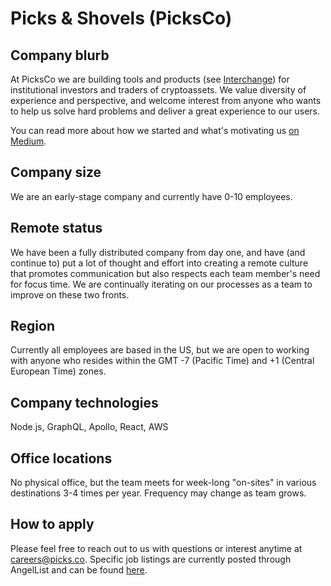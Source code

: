 # Picks & Shovels (PicksCo)

## Company blurb

At PicksCo we are building tools and products (see [Interchange](http://interchangehq.com/)) for institutional investors and traders of cryptoassets. We value diversity of experience and perspective, and welcome interest from anyone who wants to help us solve hard problems and deliver a great experience to our users.

You can read more about how we started and what's motivating us [on Medium](https://medium.com/interchange/introducing-interchange-from-the-picks-shovels-co-ea891352eede).

## Company size

We are an early-stage company and currently have 0-10 employees.

## Remote status

We have been a fully distributed company from day one, and have (and continue to) put a lot of thought and effort into creating a remote culture that promotes communication but also respects each team member's need for focus time. We are continually iterating on our processes as a team to improve on these two fronts.

## Region

Currently all employees are based in the US, but we are open to working with anyone who resides within the GMT -7 (Pacific Time) and +1 (Central European Time) zones.

## Company technologies

Node.js, GraphQL, Apollo, React, AWS

## Office locations

No physical office, but the team meets for week-long "on-sites" in various destinations 3-4 times per year. Frequency may change as team grows.

## How to apply

Please feel free to reach out to us with questions or interest anytime at [careers@picks.co](mailto:careers@picks.co). Specific job listings are currently posted through AngelList and can be found [here](https://angel.co/picksco).
